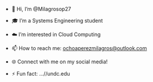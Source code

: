 - 👋 Hi, I’m @Milagrosop27
  
- 🎓 I’m a Systems Engineering student
- ☁️ I’m interested in Cloud Computing
- 📫 How to reach me: ochoaperezmilagros@outlook.com
- 🌐 Connect with me on my social media!  
- ⚡ Fun fact: ...//undc.edu
<!---
Milagrosop27/Milagrosop27 is a ✨ special ✨ repository because its `README.md` (this file) appears on your GitHub profile.
You can click the Preview link to take a look at your changes.
--->
